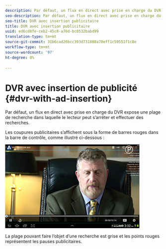 ```yaml
---
description: Par défaut, un flux en direct avec prise en charge du DVR expose une plage de recherche dans laquelle le lecteur peut s’arrêter et effectuer des recherches.
seo-description: Par défaut, un flux en direct avec prise en charge du DVR expose une plage de recherche dans laquelle le lecteur peut s’arrêter et effectuer des recherches.
seo-title: DVR avec insertion publicitaire
title: DVR avec insertion publicitaire
uuid: ed6cd8fe-ceb2-45c8-a76d-bc0532babd99
translation-type: tm+mt
source-git-commit: 31b6cad26bcc393d731080a70eff1c59551f1c8e
workflow-type: tm+mt
source-wordcount: '97'
ht-degree: 0%

---
```



# DVR avec insertion de publicité {#dvr-with-ad-insertion}

Par défaut, un flux en direct avec prise en charge du DVR expose une plage de recherche dans laquelle le lecteur peut s’arrêter et effectuer des recherches.

Les coupures publicitaires s’affichent sous la forme de barres rouges dans la barre de contrôle, comme illustré ci-dessous :

<!--<a id="fig_720DD22D2318485EAB4BEA55C30D5ECF"></a>-->

![](assets/dvr-with-ads.jpg)

La plage pouvant faire l’objet d’une recherche est grise et les points rouges représentent les pauses publicitaires.
